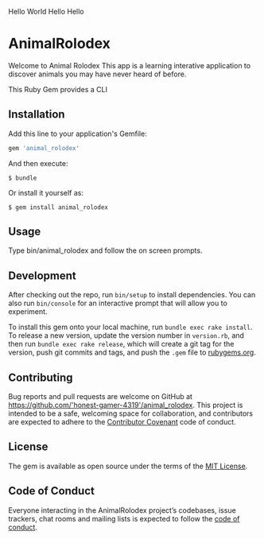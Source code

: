 Hello World Hello Hello
# AnimalRolodex

Welcome to Animal Rolodex This app is a learning interative application to discover animals you may have never heard of before. 

This Ruby Gem provides a CLI 



## Installation

Add this line to your application's Gemfile:

```ruby
gem 'animal_rolodex'
```

And then execute:

    $ bundle

Or install it yourself as:

    $ gem install animal_rolodex

## Usage

Type bin/animal_rolodex and follow the on screen prompts.

## Development

After checking out the repo, run `bin/setup` to install dependencies. You can also run `bin/console` for an interactive prompt that will allow you to experiment.

To install this gem onto your local machine, run `bundle exec rake install`. To release a new version, update the version number in `version.rb`, and then run `bundle exec rake release`, which will create a git tag for the version, push git commits and tags, and push the `.gem` file to [rubygems.org](https://rubygems.org).

## Contributing

Bug reports and pull requests are welcome on GitHub at https://github.com/'honest-gamer-4319'/animal_rolodex. This project is intended to be a safe, welcoming space for collaboration, and contributors are expected to adhere to the [Contributor Covenant](http://contributor-covenant.org) code of conduct.

## License

The gem is available as open source under the terms of the [MIT License](https://opensource.org/licenses/MIT).

## Code of Conduct

Everyone interacting in the AnimalRolodex project’s codebases, issue trackers, chat rooms and mailing lists is expected to follow the [code of conduct](https://github.com/'honest-gamer-4319'/animal_rolodex/blob/master/CODE_OF_CONDUCT.md).
